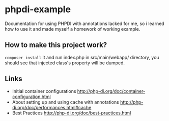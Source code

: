# phpdi-example

Documentation for using PHPDI with annotations lacked for me, so i learned how to use it and made myself a homework of working example.

## How to make this project work?

`composer install` it and run index.php in src/main/webapp/ directory, you should see that injected class's property will be dumped.


## Links
* Initial container configurations http://php-di.org/doc/container-configuration.html
* About setting up and using cache with annotations http://php-di.org/doc/performances.html#cache
* Best Practices http://php-di.org/doc/best-practices.html 
